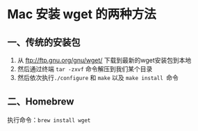 # Mac 安装 wget 的两种方法

## 一、传统的安装包

1. 从 ftp://ftp.gnu.org/gnu/wget/ 下载到最新的wget安装包到本地
2. 然后通过终端 `tar -zxvf` 命令解压到我们某个目录
3. 然后依次执行`./configure` 和 `make` 以及 `make install `命令

## 二、Homebrew

执行命令：`brew install wget`